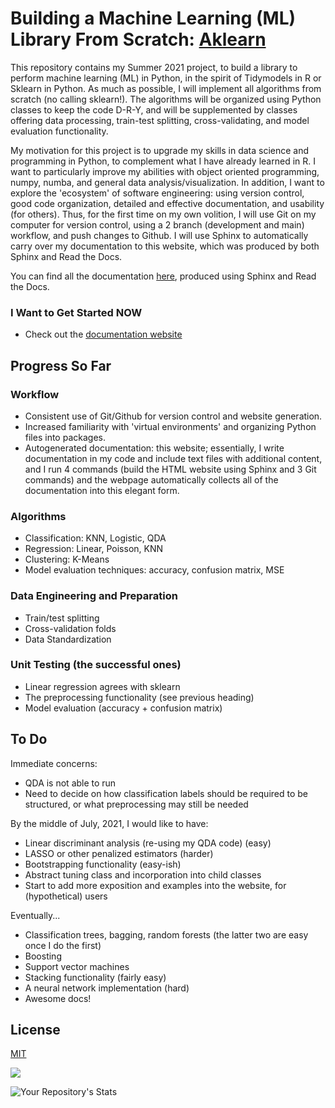 # Building a Machine Learning (ML) Library From Scratch: [Aklearn](https://akprasadan.github.io/aklearn/index.html)

This repository contains my Summer 2021 project, to build a library to perform machine learning (ML) in Python, in the spirit of Tidymodels in R or Sklearn in Python. As much as possible, I will implement all algorithms from scratch (no calling sklearn!). The algorithms will be organized using Python classes to keep the code D-R-Y, and will be supplemented by classes offering data processing, train-test splitting, cross-validating, and model evaluation functionality.

My motivation for this project is to upgrade my skills in data science and programming in Python, to complement what I have already learned in R. I want to particularly improve my abilities with object oriented programming, numpy, numba, and general data analysis/visualization. In addition, I want to explore the 'ecosystem' of software engineering: using version control, good code organization, detailed and effective documentation, and usability (for others). Thus, for the first time on my own volition, I will use Git on my computer for version control, using a 2 branch (development and main) workflow, and push changes to Github. I will use Sphinx to automatically carry over my documentation to this website, which was produced by both Sphinx and Read the Docs. 

You can find all the documentation [here](https://akprasadan.github.io/Summer2021ML/index.html), produced using Sphinx and Read the Docs.

### I Want to Get Started NOW

- Check out the [documentation website](https://akprasadan.github.io/aklearn/index.html)


## Progress So Far 


### Workflow

- Consistent use of Git/Github for version control and website generation.
- Increased familiarity with 'virtual environments' and organizing Python files into packages.
- Autogenerated documentation: this website; essentially, I write documentation in my code and include text files with additional content, and I run 4 commands (build the HTML website using Sphinx and 3 Git commands) and the webpage automatically collects all of the documentation into this elegant form.

### Algorithms

- Classification: KNN, Logistic, QDA
- Regression: Linear, Poisson, KNN
- Clustering: K-Means
- Model evaluation techniques: accuracy, confusion matrix, MSE

### Data Engineering and Preparation

- Train/test splitting
- Cross-validation folds
- Data Standardization

### Unit Testing (the successful ones)

- Linear regression agrees with sklearn 
- The preprocessing functionality (see previous heading)
- Model evaluation (accuracy + confusion matrix)

## To Do

Immediate concerns:
- QDA is not able to run
- Need to decide on how classification labels should be required to be structured, or what preprocessing may still be needed

By the middle of July, 2021, I would like to have:

- Linear discriminant analysis (re-using my QDA code) (easy)
- LASSO or other penalized estimators (harder)
- Bootstrapping functionality (easy-ish)
- Abstract tuning class and incorporation into child classes
- Start to add more exposition and examples into the website, for (hypothetical) users

Eventually...

- Classification trees, bagging, random forests (the latter two are easy once I do the first)
- Boosting
- Support vector machines
- Stacking functionality (fairly easy)
- A neural network implementation (hard)
- Awesome docs!


## License
[MIT](https://choosealicense.com/licenses/mit/)

![](https://github.com/akprasadan/aklearn/workflows/Project%20Tests/badge.svg)

![Your Repository's Stats](https://github-readme-stats.vercel.app/api?username=akprasadan&show_icons=true)

